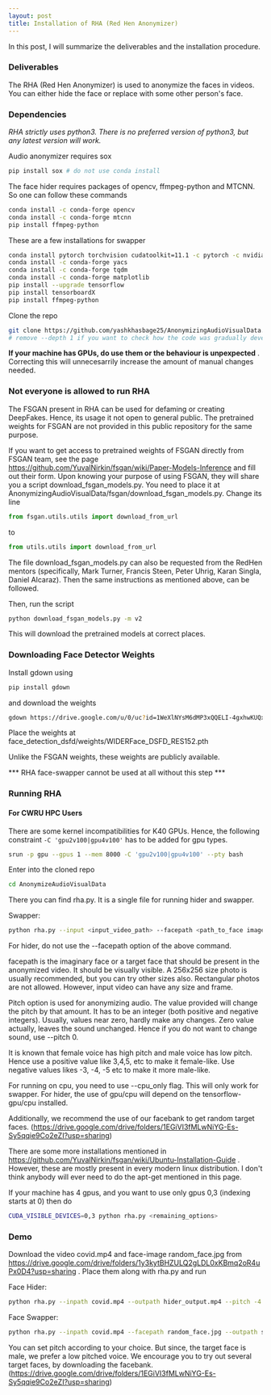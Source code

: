 ```yaml
--- 
layout: post
title: Installation of RHA (Red Hen Anonymizer)
---
```


In this post, I will summarize the deliverables and the installation procedure. 

### Deliverables

The RHA (Red Hen Anonymizer) is used to anonymize the faces in videos. You can either hide the face or replace with some other person's face. 

### Dependencies

*RHA strictly uses python3. There is no preferred version of python3, but any latest version will work.*

Audio anonymizer requires sox

```bash
pip install sox # do not use conda install
```

The face hider requires packages of opencv, ffmpeg-python and MTCNN. So one can follow these commands

```bash
conda install -c conda-forge opencv
conda install -c conda-forge mtcnn
pip install ffmpeg-python
```

These are a few installations for swapper

```bash
conda install pytorch torchvision cudatoolkit=11.1 -c pytorch -c nvidia # actually any latest version will work
conda install -c conda-forge yacs
conda install -c conda-forge tqdm
conda install -c conda-forge matplotlib
pip install --upgrade tensorflow
pip install tensorboardX
pip install ffmpeg-python
```

Clone the repo 
```bash
git clone https://github.com/yashkhasbage25/AnonymizingAudioVisualData.git --depth 1 
# remove --depth 1 if you want to check how the code was gradually developed
``` 

**If your machine has GPUs, do use them or the behaviour is unpexpected** . Correcting this will unnecesarrily increase the amount of manual changes needed. 


### Not everyone is allowed to run RHA

The FSGAN present in RHA can be used for defaming or creating DeepFakes. Hence, its usage it not open to general public. The pretrained weights for FSGAN are not provided in this public repository for the same purpose. 

If you want to get access to pretrained weights of FSGAN directly from FSGAN team, see the page https://github.com/YuvalNirkin/fsgan/wiki/Paper-Models-Inference and fill out their form. Upon knowing your purpose of using FSGAN,  they will share you a script download_fsgan_models.py. You need to place it at AnonymizingAudioVisualData/fsgan/download_fsgan_models.py. Change its line 
```python 
from fsgan.utils.utils import download_from_url
```
to 
```python
from utils.utils import download_from_url
``` 
The file download_fsgan_models.py can also be requested from the RedHen mentors (specifically, Mark Turner, Francis Steen, Peter Uhrig, Karan Singla, Daniel Alcaraz). Then the same instructions as mentioned above, can be followed. 

Then, run the script
```bash
python download_fsgan_models.py -m v2 
```

This will download the pretrained models at correct places.

### Downloading Face Detector Weights

Install gdown using 
```bash
pip install gdown
```

and download the weights 

```bash
gdown https://drive.google.com/u/0/uc?id=1WeXlNYsM6dMP3xQQELI-4gxhwKUQxc3-
```

Place the weights at face_detection_dsfd/weights/WIDERFace_DSFD_RES152.pth

Unlike the FSGAN weights, these weights are publicly available. 

*** RHA face-swapper cannot be used at all without this step ***

### Running RHA

#### For CWRU HPC Users

There are some kernel incompatibilities for K40 GPUs. Hence, the following constraint `-C 'gpu2v100|gpu4v100'` has to be added for gpu types.

```bash
srun -p gpu --gpus 1 --mem 8000 -C 'gpu2v100|gpu4v100' --pty bash
```

Enter into the cloned repo
```bash
cd AnonymizeAudioVisualData
```
There you can find rha.py. It is a single file for running hider and swapper. 

Swapper:
```bash
python rha.py --input <input_video_path> --facepath <path_to_face image> --outpath <path_for_output video> --pitch <pitch change value>
```

For hider, do not use the --facepath option of the above command.


facepath is the imaginary face or a target face that should be present in the anonymized video. It should be visually visible. A 256x256 size photo is usually recommended, but you can try other sizes also. Rectangular photos are not allowed. However, input video can have any size and frame.  


Pitch option is used for anonymizing audio. The value provided will change the pitch by that amount. It has to be an integer (both positive and negative integers). Usually, values near zero, hardly make any changes. Zero value actually, leaves the sound unchanged. Hence if you do  not want to change sound, use --pitch 0. 

It is known that female voice has high pitch and male voice has low pitch. Hence use a positive value like 3,4,5, etc to make it female-like. Use negative values likes -3, -4, -5 etc to make it more male-like. 

For running on cpu, you need to use --cpu_only flag. This will only work for swapper. For hider, the use of gpu/cpu will depend on the tensorflow-gpu/cpu installed. 

Additionally, we recommend the use of our facebank to get random target faces. (https://drive.google.com/drive/folders/1EGiVI3fMLwNiYG-Es-Sy5qqie9Co2eZI?usp=sharing)

There are some more installations mentioned in https://github.com/YuvalNirkin/fsgan/wiki/Ubuntu-Installation-Guide . However, these are mostly present in every modern linux distribution. I don't think anybody will ever need to do the apt-get mentioned in this page.

If your machine has 4 gpus, and you want to use only gpus 0,3 (indexing starts at 0) then do

```bash
CUDA_VISIBLE_DEVICES=0,3 python rha.py <remaining_options>
```

### Demo 

Download the video covid.mp4 and face-image random_face.jpg from https://drive.google.com/drive/folders/1y3kytBHZULQ2gLDL0xKBmq2oR4uPx0D4?usp=sharing .
Place them along with rha.py and run

Face Hider:
```bash
python rha.py --inpath covid.mp4 --outpath hider_output.mp4 --pitch -4
```

Face Swapper:
```bash
python rha.py --inpath covid.mp4 --facepath random_face.jpg --outpath swapper_output.mp4 --pitch -4
```

You can set pitch according to your choice. But since, the target face is male, we prefer a low pitched voice. We encourage you to try out several target faces, by downloading the facebank. (https://drive.google.com/drive/folders/1EGiVI3fMLwNiYG-Es-Sy5qqie9Co2eZI?usp=sharing)